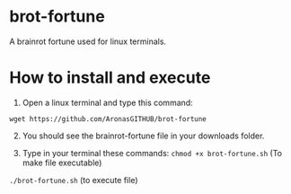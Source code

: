 # brot-fortune
A brainrot fortune used for linux terminals.

# How to install and execute
1. Open a linux terminal and type this command:

```wget https://github.com/AronasGITHUB/brot-fortune```

2. You should see the brainrot-fortune file in your downloads folder.

3. Type in your terminal these commands:
```chmod +x brot-fortune.sh```
(To make file executable)

```./brot-fortune.sh```
(to execute file)

